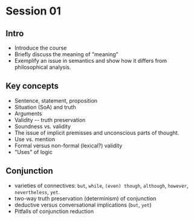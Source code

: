 # Session 01


## Intro
* Introduce the course
* Briefly discuss the meaning of "meaning"
* Exemplify an issue in semantics and show how it differs from philosophical analysis.

## Key concepts
* Sentence, statement, proposition
* Situation (SoA) and truth
* Arguments
* Validity -- truth preservation
* Soundness vs. validity
* The issue of implicit premisses and unconscious parts of thought.
* Use vs. mention
* Formal versus non-formal (lexical?) validity
* "Uses" of logic

## Conjunction
* varieties of connectives: `but`, `while`, `(even) though`, `although`, `however`, `nevertheless`, `yet`.
* two-way truth preservation (determinism) of conjunction
* deductive versus conversational implications (`but`, `yet`)
* Pitfalls of conjunction reduction

